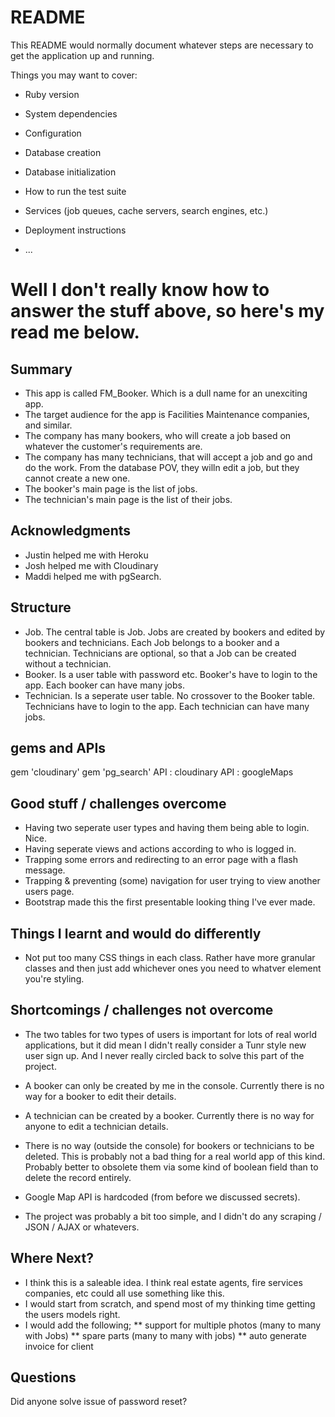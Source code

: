 # README

This README would normally document whatever steps are necessary to get the
application up and running.

Things you may want to cover:

* Ruby version

* System dependencies

* Configuration

* Database creation

* Database initialization

* How to run the test suite

* Services (job queues, cache servers, search engines, etc.)

* Deployment instructions

* ...

# Well I don't really know how to answer the stuff above, so here's my read me below.


## Summary
* This app is called FM_Booker. Which is a dull name for an unexciting app.
* The target audience for the app is Facilities Maintenance companies, and similar.
* The company has many bookers, who will create a job based on whatever the customer's requirements are.
* The company has many technicians, that will accept a job and go and do the work. From the database POV, they willn edit a job, but they cannot create a new one.
* The booker's main page is the list of jobs.
* The technician's main page is the list of their jobs.


## Acknowledgments
* Justin helped me with Heroku
* Josh helped me with Cloudinary
* Maddi helped me with pgSearch.


## Structure
* Job. The central table is Job. Jobs are created by bookers and edited by bookers and technicians. Each Job belongs to a booker and a technician. Technicians are optional, so that a Job can be created without a technician.
* Booker. Is a user table with password etc. Booker's have to login to the app. Each booker can have many jobs.
* Technician. Is a seperate user table. No crossover to the Booker table. Technicians have to login to the app. Each technician can have many jobs.


## gems and APIs
gem 'cloudinary'
gem 'pg_search'
API : cloudinary
API : googleMaps


## Good stuff / challenges overcome
* Having two seperate user types and having them being able to login. Nice.
* Having seperate views and actions according to who is logged in.
* Trapping some errors and redirecting to an error page with a flash message.
* Trapping & preventing (some) navigation for user trying to view another users page.
* Bootstrap made this the first presentable looking thing I've ever made.

## Things I learnt and would do differently
* Not put too many CSS things in each class. Rather have more granular classes and then just add whichever ones you need to whatver element you're styling.


## Shortcomings / challenges not overcome
* The two tables for two types of users is important for lots of real world applications, but it did mean I didn't really consider a Tunr style new user sign up. And I never really circled back to solve this part of the project.
* A booker can only be created by me in the console. Currently there is no way for a booker to edit their details.
* A technician can be created by a booker. Currently there is no way for anyone to edit a technician details.
* There is no way (outside the console) for bookers or technicians to be deleted. This is probably not a bad thing for a real world app of this kind. Probably better to obsolete them via some kind of boolean field than to delete the record entirely.

* Google Map API is hardcoded (from before we discussed secrets).

* The project was probably a bit too simple, and I didn't do any scraping / JSON / AJAX or whatevers.


## Where Next?
* I think this is a saleable idea. I think real estate agents, fire services companies, etc could all use something like this.
* I would start from scratch, and spend most of my thinking time getting the users models right.
* I would add the following;
** support for multiple photos (many to many with Jobs)
** spare parts (many to many with jobs)
** auto generate invoice for client

## Questions
Did anyone solve issue of password reset?
